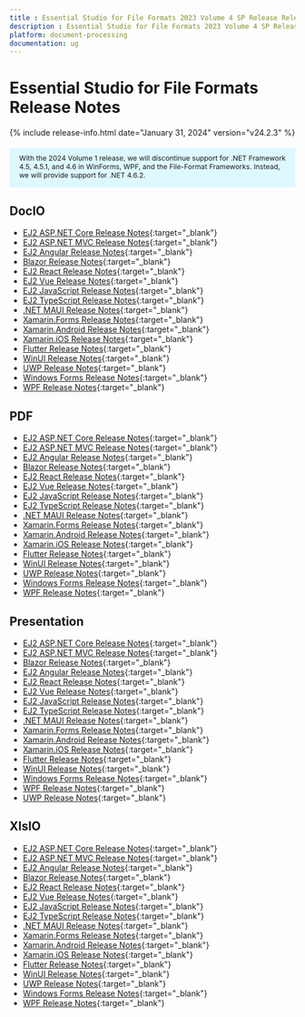 ```yaml
---
title : Essential Studio for File Formats 2023 Volume 4 SP Release Release Notes  
description : Essential Studio for File Formats 2023 Volume 4 SP Release Release Notes  
platform: document-processing
documentation: ug
---
```


# Essential Studio for File Formats  Release Notes  

{% include release-info.html date="January 31, 2024" version="v24.2.3" %} 

<style>
#license {
    font-size: .88em!important;
	margin-top: 1.5em;     
	margin-bottom: 1.5em;
    background-color: #def8ff;
    padding: 10px 17px 14px;
}
</style>

<div id="license">
With the 2024 Volume 1 release, we will discontinue support for .NET Framework 4.5, 4.5.1, and 4.6 in WinForms, WPF, and the File-Format Frameworks. Instead, we will provide support for .NET 4.6.2.
</div>

## DocIO

* [EJ2 ASP.NET Core Release Notes](https://ej2.syncfusion.com/aspnetcore/documentation/release-notes/24.2.3#docio){:target="_blank"}
* [EJ2 ASP.NET MVC Release Notes](https://ej2.syncfusion.com/aspnetmvc/documentation/release-notes/24.2.3#docio){:target="_blank"}
* [EJ2 Angular Release Notes](https://ej2.syncfusion.com/angular/documentation/release-notes/24.2.3#docio){:target="_blank"}
* [Blazor Release Notes](https://blazor.syncfusion.com/documentation/release-notes/24.2.3#docio){:target="_blank"}
* [EJ2 React Release Notes](https://ej2.syncfusion.com/react/documentation/release-notes/24.2.3#docio){:target="_blank"}
* [EJ2 Vue  Release Notes](https://ej2.syncfusion.com/vue/documentation/release-notes/24.2.3#docio){:target="_blank"}
* [EJ2 JavaScript Release Notes](https://ej2.syncfusion.com/javascript/documentation/release-notes/24.2.3#docio){:target="_blank"}
* [EJ2 TypeScript Release Notes](https://ej2.syncfusion.com/documentation/release-notes/24.2.3#docio){:target="_blank"}
* [.NET MAUI Release Notes](/maui/release-notes/v24.2.3#docio){:target="_blank"}
* [Xamarin.Forms Release Notes](/xamarin/release-notes/v24.2.3#docio){:target="_blank"}
* [Xamarin.Android Release Notes](/xamarin-android/release-notes/v24.2.3#docio){:target="_blank"}
* [Xamarin.iOS Release Notes](/xamarin-ios/release-notes/v24.2.3#docio){:target="_blank"}
* [Flutter Release Notes](/flutter/release-notes/v24.2.3#docio){:target="_blank"}
* [WinUI Release Notes](/winui/release-notes/v24.2.3#docio){:target="_blank"}
* [UWP Release Notes](/uwp/release-notes/v24.2.3#docio){:target="_blank"}
* [Windows Forms Release Notes](/windowsforms/release-notes/v24.2.3#docio){:target="_blank"}
* [WPF Release Notes](/wpf/release-notes/v24.2.3#docio){:target="_blank"}



## PDF

* [EJ2 ASP.NET Core Release Notes](https://ej2.syncfusion.com/aspnetcore/documentation/release-notes/24.2.3#pdf){:target="_blank"}
* [EJ2 ASP.NET MVC Release Notes](https://ej2.syncfusion.com/aspnetmvc/documentation/release-notes/24.2.3#pdf){:target="_blank"}
* [EJ2 Angular Release Notes](https://ej2.syncfusion.com/angular/documentation/release-notes/24.2.3#pdf){:target="_blank"}
* [Blazor Release Notes](https://blazor.syncfusion.com/documentation/release-notes/24.2.3#pdf){:target="_blank"}
* [EJ2 React Release Notes](https://ej2.syncfusion.com/react/documentation/release-notes/24.2.3#pdf){:target="_blank"}
* [EJ2 Vue  Release Notes](https://ej2.syncfusion.com/vue/documentation/release-notes/24.2.3#pdf){:target="_blank"}
* [EJ2 JavaScript Release Notes](https://ej2.syncfusion.com/javascript/documentation/release-notes/24.2.3#pdf){:target="_blank"}
* [EJ2 TypeScript Release Notes](https://ej2.syncfusion.com/documentation/release-notes/24.2.3#pdf){:target="_blank"}
* [.NET MAUI Release Notes](/maui/release-notes/v24.2.3#pdf){:target="_blank"}
* [Xamarin.Forms Release Notes](/xamarin/release-notes/v24.2.3#pdf){:target="_blank"}
* [Xamarin.Android Release Notes](/xamarin-android/release-notes/v24.2.3#pdf){:target="_blank"}
* [Xamarin.iOS Release Notes](/xamarin-ios/release-notes/v24.2.3#pdf){:target="_blank"}
* [Flutter Release Notes](/flutter/release-notes/v24.2.3#pdf){:target="_blank"}
* [WinUI Release Notes](/winui/release-notes/v24.2.3#pdf){:target="_blank"}
* [UWP Release Notes](/uwp/release-notes/v24.2.3#pdf){:target="_blank"}
* [Windows Forms Release Notes](/windowsforms/release-notes/v24.2.3#pdf){:target="_blank"}
* [WPF Release Notes](/wpf/release-notes/v24.2.3#pdf){:target="_blank"}


## Presentation

* [EJ2 ASP.NET Core Release Notes](https://ej2.syncfusion.com/aspnetcore/documentation/release-notes/24.2.3#presentation){:target="_blank"}
* [EJ2 ASP.NET MVC Release Notes](https://ej2.syncfusion.com/aspnetmvc/documentation/release-notes/24.2.3#presentation){:target="_blank"}
* [Blazor Release Notes](https://blazor.syncfusion.com/documentation/release-notes/24.2.3#presentation){:target="_blank"}
* [EJ2 Angular Release Notes](https://ej2.syncfusion.com/angular/documentation/release-notes/24.2.3#presentation){:target="_blank"}
* [EJ2 React Release Notes](https://ej2.syncfusion.com/react/documentation/release-notes/24.2.3#presentation){:target="_blank"}
* [EJ2 Vue  Release Notes](https://ej2.syncfusion.com/vue/documentation/release-notes/24.2.3#presentation){:target="_blank"}
* [EJ2 JavaScript Release Notes](https://ej2.syncfusion.com/javascript/documentation/release-notes/24.2.3#presentation){:target="_blank"}
* [EJ2 TypeScript Release Notes](https://ej2.syncfusion.com/documentation/release-notes/24.2.3#presentation){:target="_blank"}
* [.NET MAUI Release Notes](/maui/release-notes/v24.2.3#presentation){:target="_blank"}
* [Xamarin.Forms Release Notes](/xamarin/release-notes/v24.2.3#presentation){:target="_blank"}
* [Xamarin.Android Release Notes](/xamarin-android/release-notes/v24.2.3#presentation){:target="_blank"}
* [Xamarin.iOS Release Notes](/xamarin-ios/release-notes/v24.2.3#presentation){:target="_blank"}
* [Flutter Release Notes](/flutter/release-notes/v24.2.3#presentation){:target="_blank"}
* [WinUI Release Notes](/winui/release-notes/v24.2.3#presentation){:target="_blank"}
* [Windows Forms Release Notes](/windowsforms/release-notes/v24.2.3#presentation){:target="_blank"}
* [WPF Release Notes](/wpf/release-notes/v24.2.3#presentation){:target="_blank"}
* [UWP Release Notes](/uwp/release-notes/v24.2.3#presentation){:target="_blank"}



## XlsIO

* [EJ2 ASP.NET Core Release Notes](https://ej2.syncfusion.com/aspnetcore/documentation/release-notes/24.2.3#xlsio){:target="_blank"}
* [EJ2 ASP.NET MVC Release Notes](https://ej2.syncfusion.com/aspnetmvc/documentation/release-notes/24.2.3#xlsio){:target="_blank"}
* [EJ2 Angular Release Notes](https://ej2.syncfusion.com/angular/documentation/release-notes/24.2.3#xlsio){:target="_blank"}
* [Blazor Release Notes](https://blazor.syncfusion.com/documentation/release-notes/24.2.3#xlsio){:target="_blank"}
* [EJ2 React Release Notes](https://ej2.syncfusion.com/react/documentation/release-notes/24.2.3#xlsio){:target="_blank"}
* [EJ2 Vue  Release Notes](https://ej2.syncfusion.com/vue/documentation/release-notes/24.2.3#xlsio){:target="_blank"}
* [EJ2 JavaScript Release Notes](https://ej2.syncfusion.com/javascript/documentation/release-notes/24.2.3#xlsio){:target="_blank"}
* [EJ2 TypeScript Release Notes](https://ej2.syncfusion.com/documentation/release-notes/24.2.3#xlsio){:target="_blank"}
* [.NET MAUI Release Notes](/maui/release-notes/v24.2.3#xlsio){:target="_blank"}
* [Xamarin.Forms Release Notes](/xamarin/release-notes/v24.2.3#xlsio){:target="_blank"}
* [Xamarin.Android Release Notes](/xamarin-android/release-notes/v24.2.3#xlsio){:target="_blank"}
* [Xamarin.iOS Release Notes](/xamarin-ios/release-notes/v24.2.3#xlsio){:target="_blank"}
* [Flutter Release Notes](/flutter/release-notes/v24.2.3#xlsio){:target="_blank"}
* [WinUI Release Notes](/winui/release-notes/v24.2.3#xlsio){:target="_blank"}
* [UWP Release Notes](/uwp/release-notes/v24.2.3#xlsio){:target="_blank"}
* [Windows Forms Release Notes](/windowsforms/release-notes/v24.2.3#xlsio){:target="_blank"}
* [WPF Release Notes](/wpf/release-notes/v24.2.3#xlsio){:target="_blank"}


